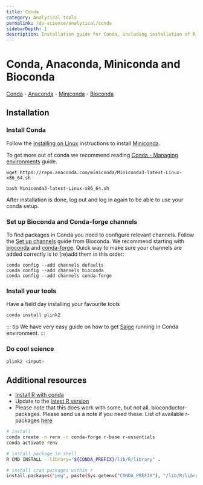 ```yaml
---
title: Conda
category: Analytical tools
permalink: /do-science/analytical/conda
sidebarDepth: 1
description: Installation guide for Conda, including installation of R packages using Conda.
---
```


# Conda, Anaconda, Miniconda and Bioconda

[Conda](https://conda.io/en/latest/) - [Anaconda](https://docs.anaconda.com/anaconda/) - [Miniconda](https://conda.io/en/latest/miniconda.html) - [Bioconda](https://bioconda.github.io)

## Installation

### Install Conda

Follow the [Installing on Linux](https://conda.io/projects/conda/en/latest/user-guide/install/linux.html)
instructions to install [Miniconda](https://docs.conda.io/en/latest/miniconda.html#linux-installers).

To get more out of conda we recommend reading
[Conda - Managing environments](https://docs.conda.io/projects/conda/en/latest/user-guide/tasks/manage-environments.html)
guide.

```
wget https://repo.anaconda.com/miniconda/Miniconda3-latest-Linux-x86_64.sh

bash Miniconda3-latest-Linux-x86_64.sh
```

After installation is done, log out and log in again to be able to use your conda setup.

### Set up Bioconda and Conda-forge channels

To find packages in Conda you need to configure relevant channels.
Follow the [Set up channels](https://bioconda.github.io/user/install.html#set-up-channels) guide from Bioconda.
We recommend starting with [bioconda](https://anaconda.org/bioconda) and [conda-forge](https://anaconda.org/conda-forge). Quick way to make sure your channels are added correctly is to (re)add them in this order:

```
conda config --add channels defaults
conda config --add channels bioconda
conda config --add channels conda-forge
```

### Install your tools

Have a field day installing your favourite tools

```bash
conda install plink2
```

::: tip
We have very easy guide on how to get [Saige](/do-science/analytical/saige/) running in Conda environment.
:::

### Do cool science

```bash
plink2 <input>
```

## Additional resources

- [Install R with conda](https://conda.io/docs/user-guide/tasks/use-r-with-conda.html)
- Update to the [latest R version](https://anaconda.org/conda-forge/r-base)
- Please note that this does work with some, but not all, bioconductor-packages. Please send us a note if you need these. List of available r-packages [here](https://repo.continuum.io/pkgs/r/linux-64/)

```bash
# install
conda create -n renv -c conda-forge r-base r-essentials
conda activate renv

# install package in shell
R CMD INSTALL --library="${CONDA_PREFIX}/lib/R/library" .

# install cran packages within r
install.packages("png", paste(Sys.getenv("CONDA_PREFIX"), "/lib/R/library", sep=""))
```
